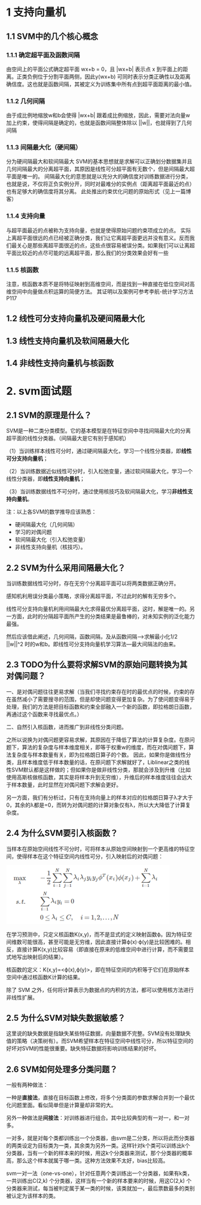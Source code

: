 # 1 支持向量机

## 1.1 SVM中的几个核心概念

### 1.1.1 确定超平面及函数间隔

由空间上的平面公式确定超平面 wx+b = 0，且 |wx+b| 表示点 x 到平面上的距离。正类负例位于分割平面两侧，因此y(wx+b) 可同时表示分类正确性以及距离确信度。这也就是函数间隔，其被定义为训练集中所有点到超平面距离的最小值。

### 1.1.2 几何间隔

由于成比例地缩放w和b会使得 |wx+b| 跟着成比例缩放，因此，需要对法向量w加上约束，使得间隔是确定的，也就是函数间隔整体除以 ||w||，也就得到了几何间隔

### 1.1.3 间隔最大化（硬间隔）

分为硬间隔最大和软间隔最大
SVM的基本思想就是求解可以正确划分数据集并且几何间隔最大的分离超平面，其原因是线性可分超平面有无数个，但是间隔最大超平面是唯一的。
间隔最大化的意思就是以充分大的确信度对训练数据进行分类，也就是说，不仅将正负实例分开，同时对最难分的实例点（距离超平面最近的点）也有足够大的确信度将其分离。
此处推出约束优化问题的原始形式（见上一篇博客）

### 1.1.4 支持向量

与超平面最近的点被称为支持向量，也就是使得原始问题约束项成立的点。
实际上离超平面很远的点已经被正确分类，我们让它离超平面更远并没有意义。反而我们最关心是那些离超平面很近的点，这些点很容易被误分类。如果我们可以让离超平面比较近的点尽可能的远离超平面，那么我们的分类效果会好有一些

### 1.1.5  核函数

注意，核函数本质不是将特征映射到高维空间，而是找到一种直接在低位空间对高维空间中向量做点积运算的简便方法。
其证明以及案例可参考李航-统计学习方法 P117



## 1.2 线性可分支持向量机及硬间隔最大化



## 1.3 线性支持向量机及软间隔最大化



## 1.4 非线性支持向量机与核函数



# 2. svm面试题

## 2.1 SVM的原理是什么？

SVM是一种二类分类模型。它的基本模型是在特征空间中寻找间隔最大化的分离超平面的线性分类器。（间隔最大是它有别于感知机）

（1）当训练样本线性可分时，通过硬间隔最大化，学习一个线性分类器，即**线性可分支持向量机**；

（2）当训练数据近似线性可分时，引入松弛变量，通过软间隔最大化，学习一个线性分类器，即**线性支持向量机**；

（3）当训练数据线性不可分时，通过使用核技巧及软间隔最大化，学习**非线性支持向量机**。

注：以上各SVM的数学推导应该熟悉：

- 硬间隔最大化（几何间隔）
- 学习的对偶问题
- 软间隔最大化（引入松弛变量）
- 非线性支持向量机（核技巧）。



## 2.2 SVM为什么采用间隔最大化？

当训练数据线性可分时，存在无穷个分离超平面可以将两类数据正确分开。

感知机利用误分类最小策略，求得分离超平面，不过此时的解有无穷多个。

线性可分支持向量机利用间隔最大化求得最优分离超平面，这时，解是唯一的。另一方面，此时的分隔超平面所产生的分类结果是最鲁棒的，对未知实例的泛化能力最强。

然后应该借此阐述，几何间隔，函数间隔，及从函数间隔—>求解最小化1/2 ||w||^2 时的w和b。即线性可分支持向量机学习算法—最大间隔法的由来。



## 2.3 TODO为什么要将求解SVM的原始问题转换为其对偶问题？

一、是对偶问题往往更易求解（当我们寻找约束存在时的最优点的时候，约束的存在虽然减小了需要搜寻的范围，但是却使问题变得更加复杂。为了使问题变得易于处理，我们的方法是把目标函数和约束全部融入一个新的函数，即拉格朗日函数，再通过这个函数来寻找最优点。）

二、自然引入核函数，进而推广到非线性分类问题。

之所以说换为对偶问题更容易求解，其原因在于降低了算法的计算复杂度。在原问题下，算法的复杂度与样本维度相关，即等于权重w的维度，而在对偶问题下，算法复杂度与样本数量有关，即为拉格朗日算子的个数。
 因此，如果你是做线性分类，且样本维度低于样本数量的话，在原问题下求解就好了，Liblinear之类的线性SVM默认都是这样做的；但如果你是做非线性分类，那就会涉及到升维（比如使用高斯核做核函数，其实是将样本升到无穷维），升维后的样本维度往往会远大于样本数量，此时显然在对偶问题下求解会更好。

另一方面，我们有分析过，只有在支持向量上的样本对应的拉格朗日算子λ才大于0，其余的λ都是=0，而转为对偶问题的计算对象仅有λ，所以大大降低了计算复杂度。



## 2.4 为什么SVM要引入核函数？

​		当样本在原始空间线性不可分时，可将样本从原始空间映射到一个更高维的特征空间，使得样本在这个特征空间内线性可分，引入映射后的对偶问题：

![1561372018552](.\images\1561372018552.png)

在学习预测中，只定义核函数K(x,y)，而不是显式的定义映射函数ϕ。因为特征空间维数可能很高，甚至可能是无穷维，因此直接计算ϕ(x)·ϕ(y)是比较困难的。相反，直接计算K(x,y)比较容易（即直接在原来的低维空间中进行计算，而不需要显式地写出映射后的结果）。

核函数的定义：K(x,y)=<ϕ(x),ϕ(y)>，即在特征空间的内积等于它们在原始样本空间中通过核函数K计算的结果。

除了 SVM 之外，任何将计算表示为数据点的内积的方法，都可以使用核方法进行非线性扩展。



## **2.5 为什么SVM对缺失数据敏感？**

​		这里说的缺失数据是指缺失某些特征数据，向量数据不完整。SVM没有处理缺失值的策略（决策树有）。而SVM希望样本在特征空间中线性可分，所以特征空间的好坏对SVM的性能很重要。缺失特征数据将影响训练结果的好坏。



## 2.6 SVM如何处理多分类问题？

一般有两种做法：

一种是**直接法**，直接在目标函数上修改，将多个分类面的参数求解合并到一个最优化问题里面。看似简单但是计算量却非常的大。

另外一种做法是**间接法**：对训练器进行组合。其中比较典型的有一对一，和一对多。

一对多，就是对每个类都训练出一个分类器，由svm是二分类，所以将此而分类器的两类设定为目标类为一类，其余类为另外一类。这样针对k个类可以训练出k个分类器，当有一个新的样本来的时候，用这k个分类器来测试，那个分类器的概率高，那么这个样本就属于哪一类。这种方法效果不太好，bias比较高。

svm一对一法（one-vs-one），针对任意两个类训练出一个分类器，如果有k类，一共训练出C(2,k) 个分类器，这样当有一个新的样本要来的时候，用这C(2,k) 个分类器来测试，每当被判定属于某一类的时候，该类就加一，最后票数最多的类别被认定为该样本的类。